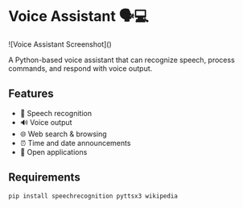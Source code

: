 # Voice Assistant 🗣️💻
![Voice Assistant Screenshot]\()

A Python-based voice assistant that can recognize speech, process commands, and respond with voice output.

## Features
- 🎤 Speech recognition
- 🔊 Voice output
- 🌐 Web search & browsing
- ⏰ Time and date announcements
- 📂 Open applications

## Requirements
```bash
pip install speechrecognition pyttsx3 wikipedia
